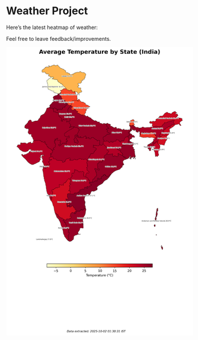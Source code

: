 # Weather Project

Here’s the latest heatmap of weather:

Feel free to leave feedback/improvements.

![India Heatmap](docs/assets/india_heatmap.png?v=DD8861)
